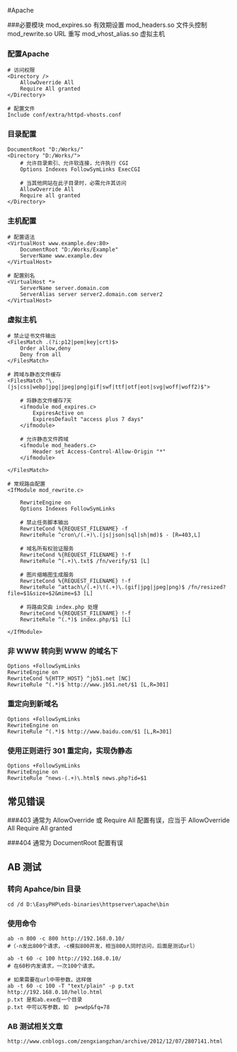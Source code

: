 #Apache

###必要模块
	mod_expires.so			有效期设置
	mod_headers.so			文件头控制
	mod_rewrite.so			URL 重写
	mod_vhost_alias.so		虚拟主机

### 配置Apache

	# 访问权限
	<Directory />
		AllowOverride All
		Require All granted
	</Directory>
	
	# 配置文件
	Include conf/extra/httpd-vhosts.conf

### 目录配置
	DocumentRoot "D:/Works/"
	<Directory "D:/Works/">
		# 允许目录索引、允许软连接，允许执行 CGI
		Options Indexes FollowSymLinks ExecCGI

		# 当其他网站在此子目录时，必需允许其访问
		AllowOverride All
		Require all granted
	</Directory>

### 主机配置
	
	# 配置语法
	<VirtualHost www.example.dev:80>
		DocumentRoot "D:/Works/Example"
		ServerName www.example.dev
	</VirtualHost>
	
	# 配置别名
	<VirtualHost *>
		ServerName server.domain.com
		ServerAlias server server2.domain.com server2
	</VirtualHost>
	
### 虚拟主机

	# 禁止证书文件输出
	<FilesMatch .(?i:p12|pem|key|crt)$>
		Order allow,deny
		Deny from all
	</FilesMatch>

	# 跨域与静态文件缓存
	<FilesMatch "\.(js|css|webp|jpg|jpeg|png|gif|swf|ttf|otf|eot|svg|woff|woff2)$">

		# 将静态文件缓存7天
		<ifmodule mod_expires.c>
			ExpiresActive on
			ExpiresDefault "access plus 7 days"
		</ifmodule>

		# 允许静态文件跨域
		<ifmodule mod_headers.c>
			Header set Access-Control-Allow-Origin "*"
		</ifmodule>

	</FilesMatch>
	
	# 常规路由配置
	<IfModule mod_rewrite.c>

		RewriteEngine on
		Options Indexes FollowSymLinks

		# 禁止任务脚本输出
		RewriteCond %{REQUEST_FILENAME} -f
		RewriteRule ^cron\/(.+)\.(js|json|sql|sh|md)$ - [R=403,L]
	
		# 域名所有权验证服务
		RewriteCond %{REQUEST_FILENAME} !-f
		RewriteRule ^(.+)\.txt$ /fn/verify/$1 [L]

		# 图片缩略图生成服务
		RewriteCond %{REQUEST_FILENAME} !-f
		RewriteRule ^attach\/(.+)\!(.+)\.(gif|jpg|jpeg|png)$ /fn/resized?file=$1&size=$2&mime=$3 [L]

		# 将路由交由 index.php 处理
		RewriteCond %{REQUEST_FILENAME} !-f
		RewriteRule ^(.*)$ index.php/$1 [L]

	</IfModule>

### 非 WWW 转向到 WWW 的域名下
	Options +FollowSymLinks 
	RewriteEngine on 
	RewriteCond %{HTTP_HOST} ^jb51.net [NC] 
	RewriteRule ^(.*)$ http://www.jb51.net/$1 [L,R=301]

### 重定向到新域名
	Options +FollowSymLinks 
	RewriteEngine on 
	RewriteRule ^(.*)$ http://www.baidu.com/$1 [L,R=301] 

### 使用正则进行 301 重定向，实现伪静态
	Options +FollowSymLinks 
	RewriteEngine on 
	RewriteRule ^news-(.+)\.html$ news.php?id=$1
	
## 常见错误

###403
	通常为 AllowOverride 或 Require All 配置有误，应当于
	AllowOverride All
	Require All granted

###404
	通常为 DocumentRoot 配置有误
	

## AB 测试

### 转向 Apahce/bin 目录
	cd /d D:\EasyPHP\eds-binaries\httpserver\apache\bin

### 使用命令
	
	ab -n 800 -c 800 http://192.168.0.10/ 
	#（-n发出800个请求，-c模拟800并发，相当800人同时访问，后面是测试url）
	
	ab -t 60 -c 100 http://192.168.0.10/ 
	# 在60秒内发请求，一次100个请求。 
	  
	# 如果需要在url中带参数，这样做 
	ab -t 60 -c 100 -T "text/plain" -p p.txt http://192.168.0.10/hello.html 
	p.txt 是和ab.exe在一个目录 
	p.txt 中可以写参数，如  p=wdp&fq=78

### AB 测试相关文章
	http://www.cnblogs.com/zengxiangzhan/archive/2012/12/07/2807141.html